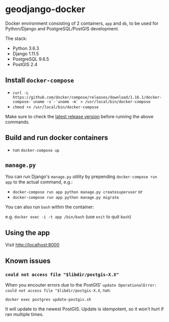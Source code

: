 # geodjango-docker
Docker environment consisting of 2 containers, `app` and `db`, to be used for Python/Django and PostgreSQL/PostGIS development.

The stack:
- Python 3.6.3
- Django 1.11.5
- PostgreSQL 9.6.5
- PostGIS 2.4

## Install `docker-compose`

- ```curl -L https://github.com/docker/compose/releases/download/1.16.1/docker-compose-`uname -s`-`uname -m` > /usr/local/bin/docker-compose```
- ```chmod +x /usr/local/bin/docker-compose```

Make sure to check the [latest release version](https://github.com/docker/compose/releases) before running the above commands.

## Build and run docker containers

- run `docker-compose up`

## `manage.py`

You can run Django's `manage.py` utility by prepending `docker-compose run app` to the actual command, e.g.:

- `docker-compose run app python manage.py createsuperuser` or
- `docker-compose run app python manage.py migrate`

You can also run `bash` within the container:

e.g. `docker exec -i -t app /bin/bash` (use `exit` to quit `bash`)

## Using the app

Visit [http://localhost:8000](http://localhost:8000)

## Known issues

### `could not access file "$libdir/postgis-X.X"`

When you encouter errors due to the PostGIS' `update OperationalError: could not access file "$libdir/postgis-X.X`, run:

`docker exec postgres update-postgis.sh`

It will update to the newest PostGIS. Update is idempotent, so it won't hurt if ran multiple times.
